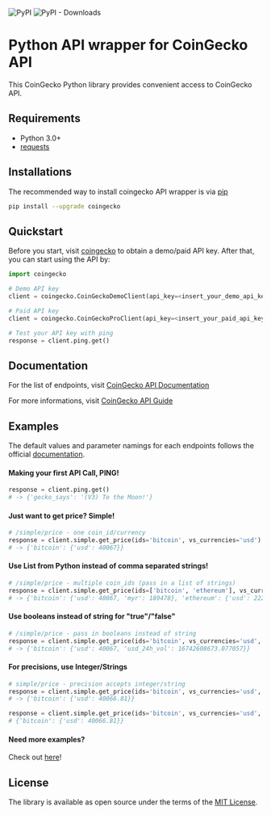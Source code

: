 ![PyPI](https://img.shields.io/pypi/v/coingecko?label=coingecko-python)
![PyPI - Downloads](https://img.shields.io/pypi/dm/coingecko)
# Python API wrapper for CoinGecko API
This CoinGecko Python library provides convenient access to CoinGecko API.
## Requirements

- Python 3.0+
- [requests](https://pypi.org/project/requests/)

## Installations
The recommended way to install coingecko API wrapper is via [pip](https://pypi.python.org/pypi/pip)
```sh
pip install --upgrade coingecko
```
## Quickstart
Before you start, visit [coingecko](https://www.coingecko.com/en/api/pricing) to obtain a demo/paid API key.
After that, you can start using the API by:
```python
import coingecko

# Demo API key
client = coingecko.CoinGeckoDemoClient(api_key=<insert_your_demo_api_key>)

# Paid API key
client = coingecko.CoinGeckoProClient(api_key=<insert_your_paid_api_key>)

# Test your API key with ping
response = client.ping.get()
```

## Documentation
For the list of endpoints, visit [CoinGecko API Documentation](docs.coingecko.com)

For more informations, visit [CoinGecko API Guide](https://apiguide.coingecko.com/getting-started/introduction)

## Examples
The default values and parameter namings for each endpoints follows the official [documentation](docs.coingecko.com).
#### Making your first API Call, PING!
```python
response = client.ping.get()
# -> {'gecko_says': '(V3) To the Moon!'}
```

#### Just want to get price? Simple!
```python
# /simple/price - one coin_id/currency
response = client.simple.get_price(ids='bitcoin', vs_currencies='usd')
# -> {'bitcoin': {'usd': 40067}}
```

#### Use List from Python instead of comma separated strings!
```python
# /simple/price - multiple coin_ids (pass in a list of strings)
response = client.simple.get_price(ids=['bitcoin', 'ethereum'], vs_currencies=['usd', 'myr'])
# -> {'bitcoin': {'usd': 40067, 'myr': 189478}, 'ethereum': {'usd': 2223.37, 'myr': 10514.34}}
```

#### Use booleans instead of string for "true"/"false"
```python
# /simple/price - pass in booleans instead of string
response = client.simple.get_price(ids='bitcoin', vs_currencies='usd', include_24hr_vol=True)
# -> {'bitcoin': {'usd': 40067, 'usd_24h_vol': 16742608673.077057}}
```

#### For precisions, use Integer/Strings
```python
# simple/price - precision accepts integer/string
response = client.simple.get_price(ids='bitcoin', vs_currencies='usd', precision=2)
# -> {'bitcoin': {'usd': 40066.81}}

response = client.simple.get_price(ids='bitcoin', vs_currencies='usd', precision="2")
# {'bitcoin': {'usd': 40066.81}}
```

#### Need more examples?
Check out [here](https://github.com/khooihzhz/coingecko-python/tree/master/examples)!


## License
The library is available as open source under the terms of the [MIT License](https://opensource.org/licenses/MIT).
